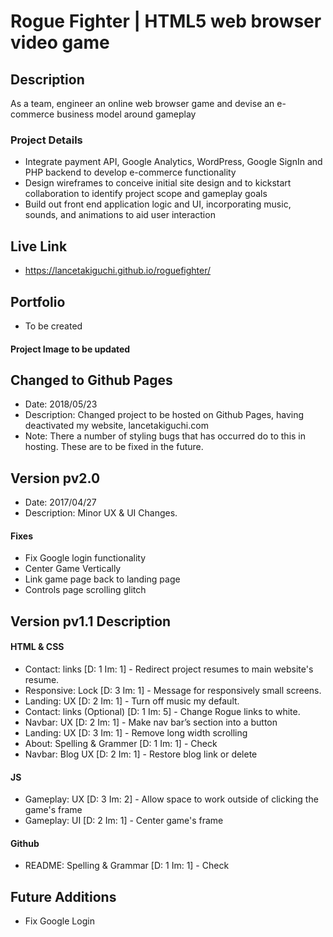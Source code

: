 # Rogue Fighter | HTML5 web browser video game

## Description
As a team, engineer an online web browser game and devise an e-commerce business model around gameplay

### Project Details
- Integrate payment API, Google Analytics, WordPress, Google SignIn and PHP backend to develop e-commerce functionality
- Design wireframes to conceive initial site design and to kickstart collaboration to identify project scope and gameplay goals
- Build out front end application logic and UI, incorporating music, sounds, and animations to aid user interaction

## Live Link
* https://lancetakiguchi.github.io/roguefighter/
## Portfolio
* To be created

#### Project Image to be updated

## Changed to Github Pages
* Date: 2018/05/23
* Description: Changed project to be hosted on Github Pages, having deactivated my website, lancetakiguchi.com
* Note: There a number of styling bugs that has occurred do to this in hosting. These are to be fixed in the future.

## Version pv2.0
* Date: 2017/04/27
* Description: Minor UX & UI Changes.

#### Fixes
* Fix Google login functionality
* Center Game Vertically
* Link game page back to landing page
* Controls page scrolling glitch

## Version pv1.1 Description

#### HTML & CSS
* Contact: links [D: 1 Im: 1] - Redirect project resumes to main website's resume.
* Responsive: Lock [D: 3 Im: 1] - Message for responsively small screens.
* Landing: UX [D: 2 Im: 1] - Turn off music my default.
* Contact: links (Optional) [D: 1 Im: 5] - Change Rogue links to white.
* Navbar: UX [D: 2 Im: 1] - Make nav bar’s section into a button
* Landing: UX [D: 3 Im: 1] - Remove long width scrolling
* About: Spelling & Grammer [D: 1 Im: 1] - Check
* Navbar: Blog UX [D: 2 Im: 1] - Restore blog link or delete

#### JS
* Gameplay: UX [D: 3 Im: 2] - Allow space to work outside of clicking the game's frame
* Gameplay: UI [D: 2 Im: 1] - Center game's frame
#### Github
*  README: Spelling & Grammar [D: 1 Im: 1] - Check

## Future Additions
* Fix Google Login